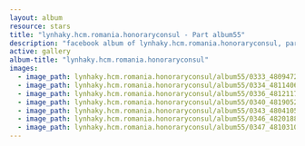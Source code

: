 ```yaml
---
layout: album
resource: stars
title: "lynhaky.hcm.romania.honoraryconsul - Part album55"
description: "facebook album of lynhaky.hcm.romania.honoraryconsul, part album55."
active: gallery
album-title: "lynhaky.hcm.romania.honoraryconsul"
images:
  - image_path: lynhaky.hcm.romania.honoraryconsul/album55/0333_480947234_1176813990469226_1895628090849125528_n.jpg
  - image_path: lynhaky.hcm.romania.honoraryconsul/album55/0334_481140657_1176814017135890_7561892724994972965_n.jpg
  - image_path: lynhaky.hcm.romania.honoraryconsul/album55/0336_481211718_1176814033802555_9022425331031830803_n.jpg
  - image_path: lynhaky.hcm.romania.honoraryconsul/album55/0340_481905262_1176144953869463_6952473050334893590_n.jpg
  - image_path: lynhaky.hcm.romania.honoraryconsul/album55/0343_480410505_1176144890536136_591361048663406532_n.jpg
  - image_path: lynhaky.hcm.romania.honoraryconsul/album55/0346_482018816_1176144827202809_4216420372174845997_n.jpg
  - image_path: lynhaky.hcm.romania.honoraryconsul/album55/0347_481031036_1176144807202811_1811223331163054194_n.jpg
---
```

